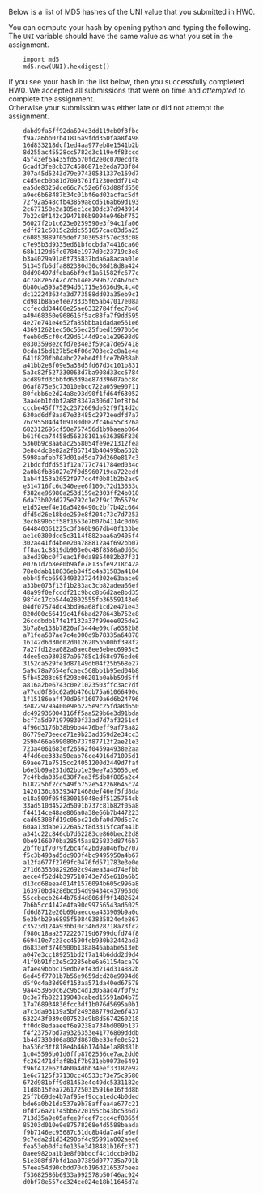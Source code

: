 Below is a list of MD5 hashes of the UNI value that you submitted in HW0.  

You can compute your hash by opening python and typing the following.  The `UNI` variable should have the same value as what you set in the assignment.

        import md5
        md5.new(UNI).hexdigest()


If you see your hash in the list below, then you successfully completed HW0.  We accepted all submissions that were on time and _attempted_ to complete the assignment.  
Otherwise your submission was either late or did not attempt the assignment.


        dabd9fa5ff92da694c3dd119eb0f3fbc
        f9a7a6bb07b41816a9fdd350faa8f498
        16d833218dcf1ed4aa977eb8e1541b2b
        8d255ac45528cc5782d3c119e4f83ccd
        45f43ef6a435fd5b70fd2e0c070ecdf8
        6cadf3fe8cb37c4586871e2eda730f84
        307a45d5243d79e97430531337e169d7
        c4d5ecb0b81d7093761f1230eddf714b
        ea5de8325dce66c7c52e6f63d88fd550
        a9ec6b68487b34c01bf6ed02acfac5df
        72f92a548cfb43859a8cd516ab69d193
        2c677150e2a185ec1ce10dc37d943914
        7b22c8f142c2947186b9094e946bf752
        56027f2b1c623e0259590e3f94c1fa06
        edff21c6015c2ddc551657cac03d6a25
        c60853889705def7303658f57ec3dc08
        c7e95b3d9335ed61bfdcbda74416ca60
        68b1129d6fc0784e1977d0c23719c3e8
        b3a4029a91a6f735837bda6a8acaa01e
        51345fb5dfa882380d30c08d18d8a424
        8dd98497dfeba6bf9cf1a61582fc677c
        4c7a82e5742c7c614e8299672c4676c5
        6b80da595a5894d61715e3636d9c4c40
        dc122243634a3d773588dd03a35eb9c1
        cd981b8a5efee73335f65ab47017e08a
        ccfecdd34460e25ae6332784ffec7b46
        a49468360e968616f5ac88fa7f9dd595
        4e27e741e4e52fa85bbba1dadae561e6
        436912621ec50c56ec25fbed15970b5e
        feeb0d5cf0c429d6144d9ce1e29698d9
        e8303598e2cfd7e34e3f59ca7de57418
        0cda15bd127b5c4f06d703ec2c8a1e4a
        641f820fb04abc22ebe4f1fce7b938ab
        a41bb2e8f09e5a38d5fd67d3c101b831
        5a3c82f527330063d7ba908d33cc6784
        acd89fd3cbbfd63d9ae87d39607abc8c
        06af875e5c73010ebcc722a059e90711
        80fcbb6e2d24a8e93d90f1fd64f63052
        3aa4eb1fdbf2a8f8347a306d71ef8fb4
        cccbe45ff752c2372669de52f9f14d2d
        630ad6df8aa67e33485c2972eedfd7a7
        76c95504d4f09180d082fc46455c326a
        682312695cf50e757456d1b9baeab064
        b61f6ca74458d56838101a636386f836
        5360b9c8aa6ac2558054fe9e21312fea
        3e8c4dc8e82a2f867141b40499ba632b
        5998aafeb787d01ed5da79d260e817c3
        21bdcfdfd551f12a777c741784ed034c
        2a0b8fb36027e7f0d5960719ca722edf
        1ab4f153a2052f977cc4f0b81b2b2ac9
        e314716fc6d340eee6f100c72d13633c
        f382ee96980a253d159e2303ff24b018
        6da73b02dd275e792c1e2f9c17b5579c
        e1d52eef4e10a5426490c2bf7b42c664
        dfd5d26e18bde259e8f204c73c7d7253
        3ecb890bcf58f1653e7b07b4114c0db9
        644840361225c3f360b967db40f133be
        ae1c0300dcd5c3114f882baa6a9405f4
        302a441fd4bee20a788812a4f692bb07
        ff8ac1c8819db903e0c48f8586a0d65d
        a3ed39bc0f7eac1f0da8854082b37f31
        e0761d7b8ee0b9afe78135fe9218c42a
        78e8dab118836eb84f5c4a31583a4184
        ebb45fcb6503493237244302e63aace0
        a33be073f13f1b283ac3cb82adea66ef
        48a99f0efcddf21c9bcc8b6d2ae8bd35
        98f4c17cb544e2802555fb36559143e0
        04df07574dc43bd96a68f1cd2e471e43
        820d00c66419c41f6bad278643b752e8
        26ccdbdb17fe1f132a37f99eee026de2
        3b7a8e138b7820af3444e09cfa6382b8
        a71fea587ae7c4e000d9b78335a64878
        16142d6d30d02d0126205b500bf398f2
        7a27fd12ea082a0aec8ee5ebec6995c5
        4dee5ea930387a96785c1d68c976ede6
        3152ca529fe1d87149db04f25b568e27
        5a9c78a7654efcaec568bb1b95ed04b8
        5fb45283c65f293e06201b0abb59d5ff
        a816a2be6743c0e21023503ffc3ac7df
        a77cd0f86c62a9b476db75a61066490c
        1f15186eaff70d96f16070a6d6b24796
        3e822979a400e9eb225e9c25fda8d650
        dc492936004116ff5aa529b6e3d91bda
        bcf7a5d971979830f33ad7d7af3261cf
        4f96d3176b38b9bb4476beff9af78a82
        86779e73eece71e9b23ad359d2e34cc3
        259b466a699080b737f87712f2ae21e3
        723a4061683ef26562f0459a4938e2aa
        4f4d6ee333a50eab76ce4916d71095d1
        69aee71e7515cc24051200d2449d7faf
        b6e3b09a231d02bb1e39ee7a35056ce6
        7c4fbda035a038f7ea3f5db8f885a2c4
        b18225bf2cc549fb752e542268645c24
        1420136c85393471468def46ef5fd8da
        e18a509f05f830015048edf5125764cb
        33ad510d4522d5091b737c81b82f05a8
        f44114ce48ae806a0a38e66b7b447223
        cad65308fd19c06bc21cbfa0d70d5c7e
        60aa13dabe7226a52f8d3315fcafa41b
        a341c22c846cb7d62283ce860bec22d8
        0be9166070ba28545aa825833d8746b7
        2bff01f7079f2bc4f42bd9a046f62707
        f5c3b493ad5dc900f4bc9495950a4b67
        a12fa677f2769fc0476fd571783e3e0e
        271d635308292692c94aea3a4d74efbb
        aece4f52d4b397510743e7d5e610a6b5
        d13cd68eea4014f1576094b605c996a8
        163970bd4286bcd54d99434c437963d0
        55ccbecb2644b76d4d806df9f1482624
        7b6b5cc4142e4fa90c99756543ad6025
        fd6d8712e20b69baeccea433909b9a0c
        5e3b4b29a6895f508403835824e4e867
        c3523d124a93bb10c346d28718a73fc2
        f980c18aa2572226719d6799dcfd74f8
        669410e7c23cc4590feb930b32442ad3
        d6833ef3740500b138a846ababe513eb
        a047e3cc189251bd2f7a14b6ddd2d9d4
        41f9b91fc2e5c2285ebe6a61154aca79
        afae49bbbc15edb7ef43d214d314882b
        6ed45f7701b7b56e9659dcd28e9994d6
        d5f9c4a38d96f153aa571da40ed67578
        9a4453950c62c96c4d1305aac47f0f93
        8c3e7fb822119048cabed15591a04b75
        17a768934836fcc3df1b076d5695a0b1
        a7c3da93139a5bf249388779d2e6f437
        632243f039e007523c9b8d5674260218
        ff0dc8edaaeef6e9238a734bd009b137
        f4f23757bd7a9326353e41776809dddb
        1b4d7330d06a887d8670be33efe0c521
        ba536c3ff818e4b46b17404e1a88d81b
        1c045595b01d0ffb8702556ce7ac2dd0
        fc262471dfaf8b1f7b931eb9073e6491
        f96f412e62f460a4dbb34eef33182e92
        1e6c7125f37130cc46533c73e75c9580
        672d981bff9d81453e4c49dc5331182e
        11d8b15fea72617250315916e16fdd8b
        25f7b69de4b7af95ef9cca1edc4b0ded
        bde6a0b21da537e9b78affea4a677c21
        0fdf26a21745bb6220155cb43bc536d7
        713d35a9e05afee9fcef7ccc4cf8865f
        85203d010e9e87578268e4d5588baada
        f9b7146ec95687c51dc8b4da7a4fa6ef
        9c7eda2d1d34290bf4c95991a002aee6
        fea53eb0dfafe135e3418481b16fc371
        0aee982ba1b1e8f0bbdcf4c1dccb9db2
        51e308fd7bfd1aa07389d077735a791b
        57eea54d90cbdd70cb196d216537beea
        f53682586b6933a992578b50f46ac924
        d0bf78e557ce324ce024e18b11646d7a
